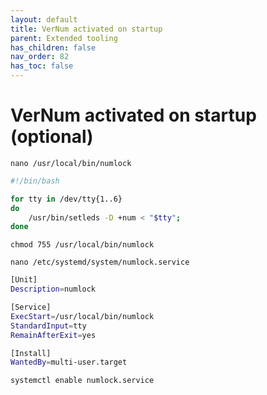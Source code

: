```yaml
---
layout: default 
title: VerNum activated on startup
parent: Extended tooling
has_children: false
nav_order: 82
has_toc: false
---
```


# VerNum activated on startup (optional)

`nano /usr/local/bin/numlock`

```bash
#!/bin/bash

for tty in /dev/tty{1..6}
do
    /usr/bin/setleds -D +num < "$tty";
done
```

`chmod 755 /usr/local/bin/numlock`

`nano /etc/systemd/system/numlock.service`

```bash
[Unit]
Description=numlock

[Service]
ExecStart=/usr/local/bin/numlock
StandardInput=tty
RemainAfterExit=yes

[Install]
WantedBy=multi-user.target
```

`systemctl enable numlock.service`